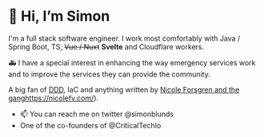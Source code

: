# 👋 Hi, I’m Simon

I'm a full stack software engineer.
I work most comfortably with Java / Spring Boot, TS, ~~Vue / Nuxt~~ **Svelte** and Cloudflare workers.

🚑 I have a special interest in enhancing the way emergency services work and to improve the services they can provide the community.

A big fan of [DDD](https://martinfowler.com/bliki/DomainDrivenDesign.html), IaC and anything written by [Nicole Forsgren and the gang]()https://nicolefv.com/).

- 📫 You can reach me on twitter @simonblunds
- One of the co-founders of @CriticalTechIo
